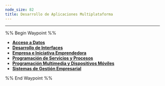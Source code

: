 ```yaml
---
node_size: 82
title: Desarrollo de Aplicaciones Multiplataforma
---
```

---
%% Begin Waypoint %%
- **[Acceso a Datos](./Acceso%20a%20Datos/Acceso%20a%20Datos.md)**
- **[Desarrollo de Interfaces](./Desarrollo%20de%20Interfaces/Desarrollo%20de%20Interfaces.md)**
- **[Empresa e Iniciativa Emprendedora](./Empresa%20e%20Iniciativa%20Emprendedora/Empresa%20e%20Iniciativa%20Emprendedora.md)**
- **[Programación de Servicios y Procesos](./Programaci%C3%B3n%20de%20Servicios%20y%20Procesos/Programaci%C3%B3n%20de%20Servicios%20y%20Procesos.md)**
- **[Programación Multimedia y Dispositivos Móviles](./Programaci%C3%B3n%20Multimedia%20y%20Dispositivos%20M%C3%B3viles/Programaci%C3%B3n%20Multimedia%20y%20Dispositivos%20M%C3%B3viles.md)**
- **[Sistemas de Gestión Empresarial](./Sistemas%20de%20Gesti%C3%B3n%20Empresarial/Sistemas%20de%20Gesti%C3%B3n%20Empresarial.md)**

%% End Waypoint %%